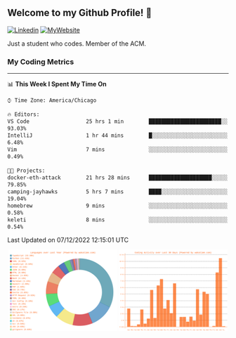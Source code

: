 ## Welcome to my Github Profile! 👋

[![Linkedin](https://img.shields.io/badge/LinkedIn-0077B5?style=for-the-badge&logo=linkedin&logoColor=white)](https://www.linkedin.com/in/mkeleti)   [![MyWebsite](https://img.shields.io/badge/website-000000?style=for-the-badge&logo=About.me&logoColor=white)](https://mkeleti.com)

Just a student who codes. Member of the ACM.

### My Coding Metrics

---

<!--START_SECTION:waka-->
📊 **This Week I Spent My Time On** 

```text
⌚︎ Time Zone: America/Chicago

🔥 Editors: 
VS Code                  25 hrs 1 min        ███████████████████████░░   93.03% 
IntelliJ                 1 hr 44 mins        █░░░░░░░░░░░░░░░░░░░░░░░░   6.48% 
Vim                      7 mins              ░░░░░░░░░░░░░░░░░░░░░░░░░   0.49%

🐱‍💻 Projects: 
docker-eth-attack        21 hrs 28 mins      ████████████████████░░░░░   79.85% 
camping-jayhawks         5 hrs 7 mins        ████░░░░░░░░░░░░░░░░░░░░░   19.04% 
homebrew                 9 mins              ░░░░░░░░░░░░░░░░░░░░░░░░░   0.58% 
keleti                   8 mins              ░░░░░░░░░░░░░░░░░░░░░░░░░   0.54%

```


 Last Updated on 07/12/2022 12:15:01 UTC
<!--END_SECTION:waka-->

<p align="center" >
<img width="49%" alt="My most used Languages" src="assets/waka-langs.svg"/>
<img width="49%" alt="My activity over last month" src="assets/waka-activs.svg"/>
</p>